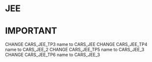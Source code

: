 # JEE
# IMPORTANT 
CHANGE CARS_JEE_TP3 name to CARS_JEE
CHANGE CARS_JEE_TP4 name to CARS_JEE_2
CHANGE CARS_JEE_TP5 name to CARS_JEE_3
CHANGE CARS_JEE_TP6 name to CARS_JEE_3